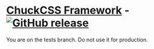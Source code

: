 # [ChuckCSS Framework](http://chuckcss.io/) - [![GitHub release](https://img.shields.io/npm/v/ChuckCSS.svg)](http://chuckcss.io/)

You are on the tests branch. Do not use it for production.